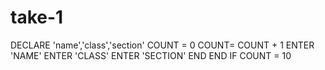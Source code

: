 # take-1
DECLARE 'name','class','section'
COUNT = 0
COUNT= COUNT + 1
ENTER 'NAME'
ENTER 'CLASS'
ENTER 'SECTION'
END
END IF
COUNT = 10
